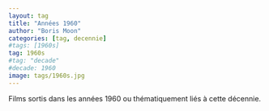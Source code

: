 ```yaml
---
layout: tag
title: "Années 1960"
author: "Boris Moon"
categories: [tag, decennie]
#tags: [1960s]
tag: 1960s
#tag: "decade"
#decade: 1960
image: tags/1960s.jpg
---
```


Films sortis dans les années 1960 ou thématiquement liés à cette décennie.
